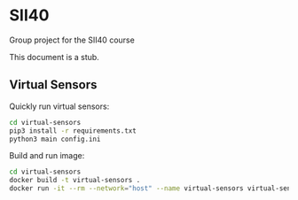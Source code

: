 # SII40
Group project for the SII40 course

This document is a stub.

## Virtual Sensors
Quickly run virtual sensors:
```bash
cd virtual-sensors
pip3 install -r requirements.txt
python3 main config.ini
```

Build and run image:
```bash
cd virtual-sensors
docker build -t virtual-sensors .
docker run -it --rm --network="host" --name virtual-sensors virtual-sensors
```
